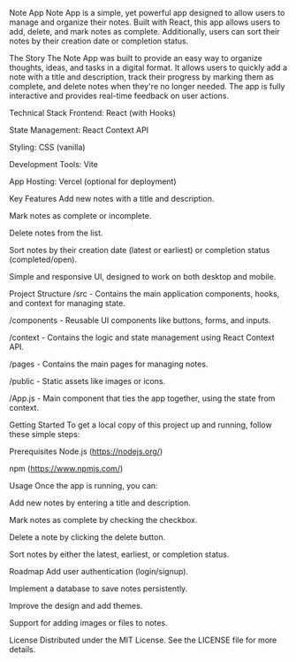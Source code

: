 Note App
Note App is a simple, yet powerful app designed to allow users to manage and organize their notes. Built with React, this app allows users to add, delete, and mark notes as complete. Additionally, users can sort their notes by their creation date or completion status.

The Story
The Note App was built to provide an easy way to organize thoughts, ideas, and tasks in a digital format. It allows users to quickly add a note with a title and description, track their progress by marking them as complete, and delete notes when they're no longer needed. The app is fully interactive and provides real-time feedback on user actions.

Technical Stack
Frontend: React (with Hooks)

State Management: React Context API

Styling: CSS (vanilla)

Development Tools: Vite

App Hosting: Vercel (optional for deployment)

Key Features
Add new notes with a title and description.

Mark notes as complete or incomplete.

Delete notes from the list.

Sort notes by their creation date (latest or earliest) or completion status (completed/open).

Simple and responsive UI, designed to work on both desktop and mobile.

Project Structure
/src - Contains the main application components, hooks, and context for managing state.

/components - Reusable UI components like buttons, forms, and inputs.

/context - Contains the logic and state management using React Context API.

/pages - Contains the main pages for managing notes.

/public - Static assets like images or icons.

/App.js - Main component that ties the app together, using the state from context.

Getting Started
To get a local copy of this project up and running, follow these simple steps:

Prerequisites
Node.js (https://nodejs.org/)

npm (https://www.npmjs.com/)

Usage
Once the app is running, you can:

Add new notes by entering a title and description.

Mark notes as complete by checking the checkbox.

Delete a note by clicking the delete button.

Sort notes by either the latest, earliest, or completion status.

Roadmap
 Add user authentication (login/signup).

 Implement a database to save notes persistently.

 Improve the design and add themes.

 Support for adding images or files to notes.


License
Distributed under the MIT License. See the LICENSE file for more details.
